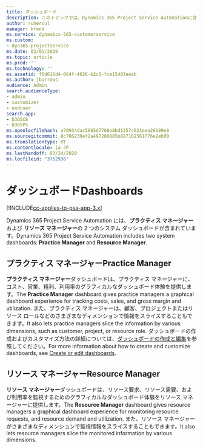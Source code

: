 ```yaml
---
title: ダッシュボード
description: このトピックでは、Dynamics 365 Project Service Automationに含まれている、レポート作成ダッシュボードについて説明します。
author: ruhercul
manager: kfend
ms.service: dynamics-365-customerservice
ms.custom:
- dyn365-projectservice
ms.date: 03/01/2019
ms.topic: article
ms.prod: ''
ms.technology: ''
ms.assetid: f6d616d4-064f-4626-b2c5-fce15403eeab
ms.author: jburrows
audience: Admin
search.audienceType:
- admin
- customizer
- enduser
search.app:
- D365CE
- D365PS
ms.openlocfilehash: a70934dac5665d7768e8bd1357c023eea26189e8
ms.sourcegitcommit: 8c786230ef2a497280885b827162561776e2eb00
ms.translationtype: HT
ms.contentlocale: ja-JP
ms.lasthandoff: 03/24/2020
ms.locfileid: "3752936"
---
```

# <a name="dashboards"></a><span data-ttu-id="bc6e4-103">ダッシュボード</span><span class="sxs-lookup"><span data-stu-id="bc6e4-103">Dashboards</span></span>

[!INCLUDE[cc-applies-to-psa-app-3.x](../includes/cc-applies-to-psa-app-3x.md)]

<span data-ttu-id="bc6e4-104">Dynamics 365 Project Service Automation には、**プラクティス マネージャー** および **リソース マネージャー**の 2 つのシステム ダッシュボードが含まれています。</span><span class="sxs-lookup"><span data-stu-id="bc6e4-104">Dynamics 365 Project Service Automation includes two system dashboards: **Practice Manager** and **Resource Manager**.</span></span>

## <a name="practice-manager"></a><span data-ttu-id="bc6e4-105">プラクティス マネージャー</span><span class="sxs-lookup"><span data-stu-id="bc6e4-105">Practice Manager</span></span> 

<span data-ttu-id="bc6e4-106">**プラクティス マネージャー**ダッシュボードは、プラクティス マネージャーに、コスト、営業、粗利、利用率のグラフィカルなダッシュボード体験を提供します。</span><span class="sxs-lookup"><span data-stu-id="bc6e4-106">The **Practice Manager** dashboard gives practice managers a graphical dashboard experience for tracking costs, sales, and gross margin and utilization.</span></span> <span data-ttu-id="bc6e4-107">また、プラクティス マネージャーは、顧客、プロジェクトまたはリソース ロールなどのさまざまなディメンションで情報をスライスすることもできます。</span><span class="sxs-lookup"><span data-stu-id="bc6e4-107">It also lets practice managers slice the information by various dimensions, such as customer, project, or resource role.</span></span> <span data-ttu-id="bc6e4-108">ダッシュボードの作成およびカスタマイズ方法の詳細については、[ダッシュボードの作成と編集](../customize/create-edit-dashboards.md)を参照してください。</span><span class="sxs-lookup"><span data-stu-id="bc6e4-108">For more information about how to create and customize dashboards, see [Create or edit dashboards](../customize/create-edit-dashboards.md).</span></span>

## <a name="resource-manager"></a><span data-ttu-id="bc6e4-109">リソース マネージャー</span><span class="sxs-lookup"><span data-stu-id="bc6e4-109">Resource Manager</span></span> 

<span data-ttu-id="bc6e4-110">**リソース マネージャー**ダッシュボードは、リソース要求、リソース需要、および利用率を監視するためのグラフィカルなダッシュボード体験をリソース マネージャーに提供します。</span><span class="sxs-lookup"><span data-stu-id="bc6e4-110">The **Resource Manager** dashboard gives resource managers a graphical dashboard experience for monitoring resource requests, and resource demand and utilization.</span></span> <span data-ttu-id="bc6e4-111">また、リソース マネージャーがさまざまなディメンションで監視情報をスライスすることもできます。</span><span class="sxs-lookup"><span data-stu-id="bc6e4-111">It also lets resource managers slice the monitored information by various dimensions.</span></span>

